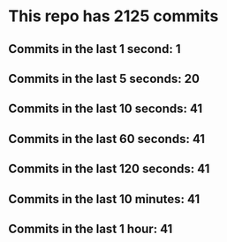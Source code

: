 # This repo has 2125 commits

## Commits in the last 1 second: 1
## Commits in the last 5 seconds: 20
## Commits in the last 10 seconds: 41
## Commits in the last 60 seconds: 41
## Commits in the last 120 seconds: 41
## Commits in the last 10 minutes: 41
## Commits in the last 1 hour: 41
